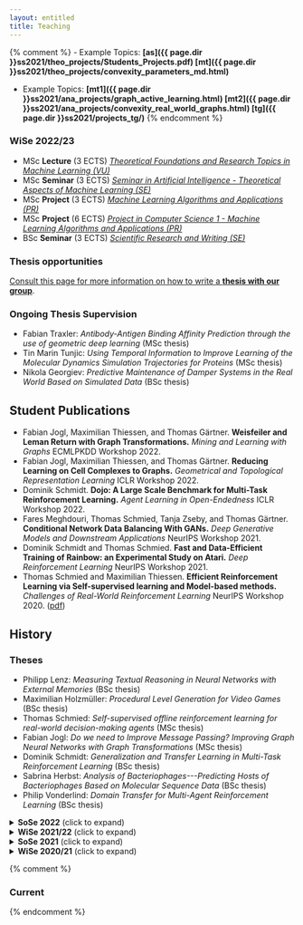 ```yaml
---
layout: entitled
title: Teaching
---
```



{% comment %}
    - Example Topics: **[as]({{ page.dir }}ss2021/theo_projects/Students_Projects.pdf) [mt]({{ page.dir }}ss2021/theo_projects/convexity_parameters_md.html)**
   - Example Topics: **[mt1]({{ page.dir }}ss2021/ana_projects/graph_active_learning.html) [mt2]({{ page.dir }}ss2021/ana_projects/convexity_real_world_graphs.html) [tg]({{ page.dir }}ss2021/projects_tg/)**
{% endcomment %}


### WiSe 2022/23

<ul>
<li> MSc <b>Lecture</b> (3 ECTS) <a href="./ws2223/tfrtML.html"><i>Theoretical Foundations and Research Topics in Machine Learning (VU)</i></a></li>
<li> MSc <b>Seminar</b> (3 ECTS) <a href="./ws2223/seminar_msc.html"><i>Seminar in Artificial Intelligence - Theoretical Aspects of Machine Learning (SE)</i></a></li>
<li> MSc <b>Project</b> (3 ECTS) <a href="./ws2223/ana.html"><i>Machine Learning Algorithms and Applications (PR)</i></a></li>
<li> MSc <b>Project</b> (6 ECTS) <a href="./ws2223/ana6ects.html"><i>Project in Computer Science 1 - Machine Learning Algorithms and Applications (PR)</i></a></li>
<li> BSc <b>Seminar</b> (3 ECTS) <a href="./ws2223/seminar_bsc.html"><i>Scientific Research and Writing (SE)</i></a></li>
</ul>

### Thesis opportunities

<a href="./ws2223/thesis.html">Consult this page for more information on how to write a <b>thesis with our group</b></a>.

### Ongoing Thesis Supervision

 - Fabian Traxler: *Antibody-Antigen Binding Affinity Prediction through the use of geometric deep learning* (MSc thesis)
 - Tin Marin Tunjic: *Using Temporal Information to Improve Learning of the Molecular Dynamics Simulation Trajectories for Proteins* (MSc thesis)
 - Nikola Georgiev: *Predictive Maintenance of Damper Systems in the Real World Based on Simulated Data* (BSc thesis)

## Student Publications

 - Fabian Jogl, Maximilian Thiessen, and Thomas Gärtner. **Weisfeiler and Leman Return with Graph Transformations.** _Mining and Learning with Graphs_ ECMLPKDD Workshop 2022.
 - Fabian Jogl, Maximilian Thiessen, and Thomas Gärtner. **Reducing Learning on Cell Complexes to Graphs.** _Geometrical and Topological Representation Learning_ ICLR Workshop 2022.
 - Dominik Schmidt. **Dojo: A Large Scale Benchmark for Multi-Task Reinforcement Learning.** _Agent Learning in Open-Endedness_ ICLR Workshop 2022.
 - Fares Meghdouri, Thomas Schmied, Tanja Zseby, and Thomas Gärtner. **Conditional Network Data Balancing With GANs.** _Deep Generative Models and Downstream Applications_ NeurIPS Workshop 2021. 
 - Dominik Schmidt and Thomas Schmied. **Fast and Data-Efficient Training of Rainbow: an Experimental Study on Atari.** _Deep Reinforcement Learning_ NeurIPS Workshop 2021.
 - Thomas Schmied and Maximilian Thiessen. **Efficient Reinforcement Learning via Self-supervised learning and Model-based methods.** _Challenges of Real-World Reinforcement Learning_ NeurIPS Workshop 2020. ([pdf](https://maxthiessen.ml/publication/schmied2020efficient/schmied2020efficient.pdf))

 
 
 
## History

### Theses
 - Philipp Lenz: *Measuring Textual Reasoning in Neural Networks with External Memories* (BSc thesis)
 - Maximilian Holzmüller: *Procedural Level Generation for Video Games* (BSc thesis)
 - Thomas Schmied: *Self-supervised offline reinforcement learning for real-world decision-making agents* (MSc thesis)
 - Fabian Jogl: *Do we need to Improve Message Passing? Improving Graph Neural Networks with Graph Transformations* (MSc thesis)
 - Dominik Schmidt: *Generalization and Transfer Learning in Multi-Task Reinforcement Learning* (BSc thesis)
 - Sabrina Herbst: *Analysis of Bacteriophages---Predicting Hosts of Bacteriophages Based on
Molecular Sequence Data* (BSc thesis)
 - Philip Vonderlind: *Domain Transfer for Multi-Agent Reinforcement Learning* (BSc thesis)


<details>
  <summary><b>SoSe 2022</b> (click to expand)</summary>

<ul>
<li> MSc <b>Lecture</b> <a href="./sose22/tfrtML.html"><i>Theoretical Foundations and Research Topics in Machine Learning (VU)</i></a></li>
<li> MSc <b>Seminar</b> <a href="./sose22/seminar_msc.html"><i>Theoretical Aspects of Machine Learning Algorithms (SE)</i></a></li>
<li> MSc <b>Project</b> <a href="./sose22/ana.html"><i>Machine Learning Algorithms and Applications (PR)</i></a></li>
<li> BSc <b>Seminar</b> <a href="./sose22/seminar_bsc.html"><i>Scientific Research and Writing (SE)</i></a></li>
</ul>

</details>


<details>
  <summary><b>WiSe 2021/22</b> (click to expand)</summary>

<ul>
<li> MSc <b>Lecture</b> <a href="./ws2122/tfrtML.html"><i>Theoretical Foundations and Research Topics in Machine Learning (VU)</i></a></li>
<li>MSc <b>Seminar</b> <a href="./ws2122/seminar_msc.html"><i>Theoretical Aspects of Machine Learning (SE)</i></a> 
</li>

<li> MSc <b>Project</b> <i>Machine Learning Theory (PR)</i> 
{% comment %} 
<br>We are happy to supervise machine learning theory projects that are connected to our research interests. Examples are:
{% include liq_filter.html term="ws2122" projs="theo_projects" %}
For other topics you will need to describe the scientific merit and novelty on the machine learning side. It is very important to narrow down the rough topic to a tentative research question and approach of interest to us. The research question should not have been answered previously and the answer needs to be verifyable.
To answer the question, typically one has conduct a mathematical proof.
{% endcomment %}
</li>
<li> MSc <b>Project</b> <i>Machine Learning Algorithms and Applications (PR)</i>
{% comment %} 
<br>We are happy to supervise machine learning algorithm and application related projects that are connected to our research interests. Examples are:
{% include liq_filter.html term="ws2122" projs="ana_projects" %}
For other topics you will need to describe the scientific merit and novelty. It is very important to narrow down the rough topic to a tentative research question and approach of interest to us. The research question should not have been answered previously and the answer needs to be verifyable. To answer the question, typically one has to implement some machine learning algorithms and apply them to dataset or implement an interesting application that uses machine learning.
{% endcomment %}
</li>
<li> BSc <b>Seminar</b> <a href="./ws2122/seminar_bsc.html"><i>Scientific Research and Writing (SE)</i></a></li>
</ul>

</details>
 
<details>
  <summary><b>SoSe 2021</b> (click to expand)</summary>

<ul>
<li> MSc <b>Lecture</b> <a href="./sose21/tfrtML.html"><i>Theoretical Foundations and Research Topics in Machine Learning (VU)</i></a></li>
<li>MSc <b>Seminar</b> <a href="./sose21/seminar_msc.html"><i>Theoretical Aspects of Machine Learning (SE)</i></a> 
</li>

<li> MSc <b>Project</b> <i>Machine Learning Theory (PR)</i> 
{% comment %} 
<br>We are happy to supervise machine learning theory projects that are connected to our research interests. Examples are:
{% include liq_filter.html term="sose21" projs="theo_projects" %}
For other topics you will need to describe the scientific merit and novelty on the machine learning side. It is very important to narrow down the rough topic to a tentative research question and approach of interest to us. The research question should not have been answered previously and the answer needs to be verifyable.
To answer the question, typically one has conduct a mathematical proof.
{% endcomment %}
</li>
<li> MSc <b>Project</b> <i>Machine Learning Algorithms and Applications (PR)</i>
{% comment %} 
<br>We are happy to supervise machine learning algorithm and application related projects that are connected to our research interests. Examples are:
{% include liq_filter.html term="sose21" projs="ana_projects" %}
For other topics you will need to describe the scientific merit and novelty. It is very important to narrow down the rough topic to a tentative research question and approach of interest to us. The research question should not have been answered previously and the answer needs to be verifyable. To answer the question, typically one has to implement some machine learning algorithms and apply them to dataset or implement an interesting application that uses machine learning.
{% endcomment %}
</li>
<li> BSc <b>Seminar</b> <a href="./sose21/seminar_bsc.html"><i>Scientific Research and Writing (SE)</i></a></li>
</ul>

</details>

<details>
  <summary><b>WiSe 2020/21</b> (click to expand)</summary>

- MSc **Lecture** [*Theoretical Foundations and Research Topics in Machine Learning* (VU)](./ws2021/tfrtML.html)
- MSc **Seminar** [*Theoretical Aspects of Machine Learning* (SE)](./ws2021/seminar_msc.html)
- MSc **Project** *Machine Learning Algorithms and Applications* (PR) 
   - Topics: **[tg](./ws2021/projects_tg.html) [jr](./ws2021/projects_jr.html) [as](./ws2021/projects_as.html)**
- BSc **Seminar** [*Scientific Research and Writing* (SE)](./ws2021/seminar_bsc.html)


</details>







 
{% comment %} 

### Current
{% endcomment %}
